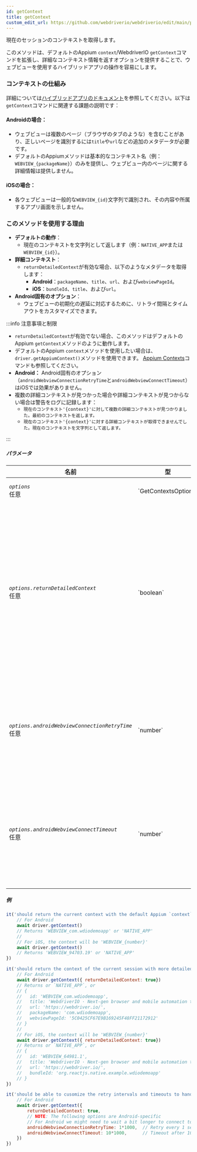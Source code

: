 ```yaml
---
id: getContext
title: getContext
custom_edit_url: https://github.com/webdriverio/webdriverio/edit/main/packages/webdriverio/src/commands/mobile/getContext.ts
---
```


現在のセッションのコンテキストを取得します。

このメソッドは、デフォルトのAppium `context`/WebdriverIO `getContext`コマンドを拡張し、詳細なコンテキスト情報を返すオプションを提供することで、ウェブビューを使用するハイブリッドアプリの操作を容易にします。

### コンテキストの仕組み
詳細については[ハイブリッドアプリのドキュメント](/docs/api/mobile#hybrid-apps)を参照してください。以下は`getContext`コマンドに関連する課題の説明です：

#### Androidの場合：
- ウェブビューは複数のページ（ブラウザのタブのような）を含むことがあり、正しいページを識別するには`title`や`url`などの追加のメタデータが必要です。
- デフォルトのAppiumメソッドは基本的なコンテキスト名（例：`WEBVIEW_{packageName}`）のみを提供し、ウェブビュー内のページに関する詳細情報は提供しません。

#### iOSの場合：
- 各ウェブビューは一般的な`WEBVIEW_{id}`文字列で識別され、その内容や所属するアプリ画面を示しません。

### このメソッドを使用する理由
- **デフォルトの動作**：
  - 現在のコンテキストを文字列として返します（例：`NATIVE_APP`または`WEBVIEW_{id}`）。
- **詳細コンテキスト**：
  - `returnDetailedContext`が有効な場合、以下のようなメタデータを取得します：
    - **Android**：`packageName`、`title`、`url`、および`webviewPageId`。
    - **iOS**：`bundleId`、`title`、および`url`。
- **Android固有のオプション**：
  - ウェブビューの初期化の遅延に対応するために、リトライ間隔とタイムアウトをカスタマイズできます。

:::info 注意事項と制限

- `returnDetailedContext`が有効でない場合、このメソッドはデフォルトのAppium `getContext`メソッドのように動作します。
- デフォルトのAppium `context`メソッドを使用したい場合は、`driver.getAppiumContext()`メソッドを使用できます。
[Appium Contexts](/docs/api/appium#getappiumcontext)コマンドも参照してください。
- **Android：** Android固有のオプション（`androidWebviewConnectionRetryTime`と`androidWebviewConnectTimeout`）はiOSでは効果がありません。
- 複数の詳細コンテキストが見つかった場合や詳細コンテキストが見つからない場合は警告をログに記録します：
  - `現在のコンテキスト'{context}'に対して複数の詳細コンテキストが見つかりました。最初のコンテキストを返します。`
  - `現在のコンテキスト'{context}'に対する詳細コンテキストが取得できませんでした。現在のコンテキストを文字列として返します。`

:::

##### パラメータ

<table>
  <thead>
    <tr>
      <th>名前</th><th>型</th><th>詳細</th>
    </tr>
  </thead>
  <tbody>
    <tr>
      <td><code><var>options</var></code><br /><span className="label labelWarning">任意</span></td>
      <td>`GetContextsOptions`</td>
      <td>`getContext`オプション（任意）</td>
    </tr>
    <tr>
      <td><code><var>options.returnDetailedContext</var></code><br /><span className="label labelWarning">任意</span></td>
      <td>`boolean`</td>
      <td>デフォルトでは、デフォルトのAppium `context` APIに基づいてコンテキスト名のみを返します（文字列のみ）。詳細なコンテキスト情報を取得したい場合は、これを`true`に設定します。デフォルトは`false`です（任意）。</td>
    </tr>
    <tr>
      <td><code><var>options.androidWebviewConnectionRetryTime</var></code><br /><span className="label labelWarning">任意</span></td>
      <td>`number`</td>
      <td>ウェブビューへの接続を再試行する間隔（ミリ秒）。デフォルトは`500`ミリ秒です（任意）。<br /><strong>ANDROIDのみ</strong></td>
    </tr>
    <tr>
      <td><code><var>options.androidWebviewConnectTimeout</var></code><br /><span className="label labelWarning">任意</span></td>
      <td>`number`</td>
      <td>ウェブビューページが検出されるのを待つ最大時間（ミリ秒）。デフォルトは`5000`ミリ秒です（任意）。<br /><strong>ANDROIDのみ</strong></td>
    </tr>
  </tbody>
</table>

##### 例

```js title="default.test.js"
it('should return the current context with the default Appium `context` method', async () => {
    // For Android
    await driver.getContext()
    // Returns 'WEBVIEW_com.wdiodemoapp' or 'NATIVE_APP'
    //
    // For iOS, the context will be 'WEBVIEW_{number}'
    await driver.getContext()
    // Returns 'WEBVIEW_94703.19' or 'NATIVE_APP'
})

```

```js title="detailed.test.js"
it('should return the context of the current session with more detailed information', async () => {
    // For Android
    await driver.getContext({ returnDetailedContext: true})
    // Returns or `NATIVE_APP`, or
    // {
    //   id: 'WEBVIEW_com.wdiodemoapp',
    //   title: 'WebdriverIO · Next-gen browser and mobile automation test framework for Node.js | WebdriverIO',
    //   url: 'https://webdriver.io/',
    //   packageName: 'com.wdiodemoapp',
    //   webviewPageId: '5C0425CF67E9B169245F48FF21172912'
    // }
    //
    // For iOS, the context will be 'WEBVIEW_{number}'
    await driver.getContext({ returnDetailedContext: true})
    // Returns or `NATIVE_APP`, or
    // {
    //   id: 'WEBVIEW_64981.1',
    //   title: 'WebdriverIO · Next-gen browser and mobile automation test framework for Node.js | WebdriverIO',
    //   url: 'https://webdriver.io/',
    //   bundleId: 'org.reactjs.native.example.wdiodemoapp'
    // }
})

```

```js title="customize.retry.test.js"
it('should be able to cusomize the retry intervals and timeouts to handle delayed webview initialization', async () => {
    // For Android
    await driver.getContext({
        returnDetailedContext: true,
        // NOTE: The following options are Android-specific
        // For Android we might need to wait a bit longer to connect to the webview, so we can provide some additional options
        androidWebviewConnectionRetryTime: 1*1000,  // Retry every 1 second
        androidWebviewConnectTimeout: 10*1000,      // Timeout after 10 seconds
    })
})
```